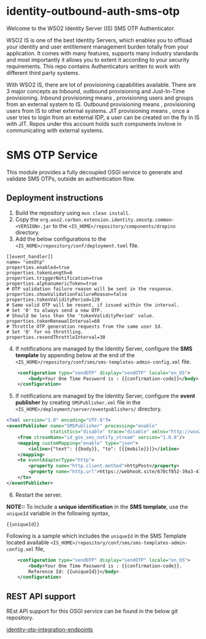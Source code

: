 # identity-outbound-auth-sms-otp

Welcome to the WSO2 Identity Server (IS) SMS OTP Authenticator.

WSO2 IS is one of the best Identity Servers, which enables you to offload your identity and user entitlement management burden totally from your application. It comes with many features, supports many industry standards and most importantly it allows you to extent it according to your security requirements. This repo contains Authenticators written to work with different third party systems. 

With WSO2 IS, there are lot of provisioning capabilities available. There are 3 major concepts as Inbound, outbound provisioning and Just-In-Time provisioning. Inbound provisioning means , provisioning users and groups from an external system to IS. Outbound provisioning means , provisioning users from IS to other external systems. JIT provisioning means , once a user tries to login from an external IDP, a user can be created on the fly in IS with JIT. Repos under this account holds such components invlove in communicating with external systems.

# SMS OTP Service

This module provides a fully decoupled OSGI service to generate and validate SMS OTPs, outside
an authentication flow.

## Deployment instructions
1. Build the repository using `mvn clean install`.
2. Copy the `org.wso2.carbon.extension.identity.smsotp.common-<VERSION>.jar` to the 
`<IS_HOME>/repository/components/dropins` directory.
3. Add the below configurations to the `<IS_HOME>/repository/conf/deployment.toml` file.
```properties
[[event_handler]]
name= "smsOtp"
properties.enabled=true
properties.tokenLength=6
properties.triggerNotification=true
properties.alphanumericToken=true
# OTP validation failure reason will be sent in the response.
properties.showValidationFailureReason=false
properties.tokenValidityPeriod=120
# Same valid OTP will be resent, if issued within the interval.
# Set '0' to always send a new OTP.
# Should be less than the 'tokenValidityPeriod' value.
properties.tokenRenewalInterval=60
# Throttle OTP generation requests from the same user Id.
# Set '0' for no throttling.
properties.resendThrottleInterval=30
```
4. If notifications are managed by the Identity Server, configure the **SMS template** by appending below at the end of
   the `<IS_HOME>/repository/conf/sms/sms-templates-admin-config.xml` file.
```xml
    <configuration type="sendOTP" display="sendOTP" locale="en_US">
        <body>Your One Time Password is : {{confirmation-code}}</body>
    </configuration>
```
5. If notifications are managed by the Identity Server, configure the **event publisher** by creating 
   `SMSPublisher.xml` file in the `<IS_HOME>/deployment/server/eventpublishers/` directory.
```xml
<?xml version="1.0" encoding="UTF-8"?>
<eventPublisher name="SMSPublisher" processing="enable"
                statistics="disable" trace="disable" xmlns="http://wso2.org/carbon/eventpublisher">
    <from streamName="id_gov_sms_notify_stream" version="1.0.0"/>
    <mapping customMapping="enable" type="json">
        <inline>{"text": {{body}}, "to": [{{mobile}}]}</inline>
    </mapping>
    <to eventAdapterType="http">
        <property name="http.client.method">httpPost</property>
        <property name="http.url">https://webhook.site/678cf852-39a3-416a-8ff9-4331905d1b95</property>
    </to>
</eventPublisher>
```
6. Restart the server.

**NOTE::** To include a **unique identification** in the **SMS template**, use the `uniqueId` variable in the following syntax,

`{{uniqueId}}`

Following is a sample which includes the `uniqueId` in the SMS Template located available `<IS_HOME>/repository/conf/sms/sms-templates-admin-config.xml` file,
```xml
    <configuration type="sendOTP" display="sendOTP" locale="en_US">
        <body>Your One Time Password is : {{confirmation-code}}. 
        Reference Id: {{uniqueId}}</body>
    </configuration>
```

## REST API support
REst API support for this OSGI service can be found in the below git repository.

[identity-otp-integration-endpoints](https://github.com/wso2-extensions/identity-otp-integration-endpoints)
